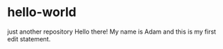 # hello-world
just another repository
Hello there! My name is Adam and this is my first edit statement.
